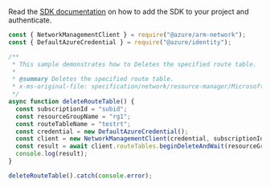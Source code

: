 Read the [SDK documentation](https://github.com/Azure/azure-sdk-for-js/blob/%40azure%2Farm-network_28.0.0/sdk/network/arm-network/README.md) on how to add the SDK to your project and authenticate.

```javascript
const { NetworkManagementClient } = require("@azure/arm-network");
const { DefaultAzureCredential } = require("@azure/identity");

/**
 * This sample demonstrates how to Deletes the specified route table.
 *
 * @summary Deletes the specified route table.
 * x-ms-original-file: specification/network/resource-manager/Microsoft.Network/stable/2021-08-01/examples/RouteTableDelete.json
 */
async function deleteRouteTable() {
  const subscriptionId = "subid";
  const resourceGroupName = "rg1";
  const routeTableName = "testrt";
  const credential = new DefaultAzureCredential();
  const client = new NetworkManagementClient(credential, subscriptionId);
  const result = await client.routeTables.beginDeleteAndWait(resourceGroupName, routeTableName);
  console.log(result);
}

deleteRouteTable().catch(console.error);
```
